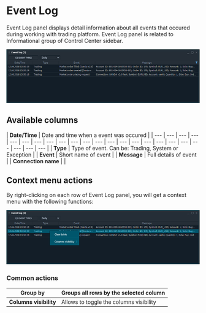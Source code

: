 # Event Log

Event Log panel displays detail information about all events that occured during working with trading platform. Event Log panel is related to Informational group of Control Center sidebar.

![The common look of Event Log panel](../.gitbook/assets/eventlog.png)

## Available columns

| **Date/Time** | Date and time when a event was occured |
| --- | --- | --- | --- | --- | --- | --- | --- | --- | --- | --- | --- | --- | --- | --- | --- | --- | --- | --- | --- | --- | --- | --- |
| **Type** | Type of event. Can be: Trading, System or Exception |
| **Event** | Short name of event |
| **Message** | Full details of event |
| **Connection name** |  |

## Context menu actions

By right-clicking on each row of Event Log panel, you will get a context menu with the following functions:

![Context functions](../.gitbook/assets/eventlogcontextmenu.png)

### Common actions

| **Group by** | Groups all rows by the selected column |
| --- | --- |
| **Columns visibility** | Allows to toggle the columns visibility |

